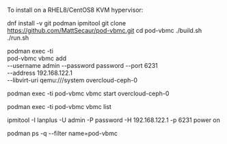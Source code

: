 To install on a RHEL8/CentOS8 KVM hypervisor:

dnf install -v git podman ipmitool
git clone https://github.com/MattSecaur/pod-vbmc.git
cd pod-vbmc
./build.sh
./run.sh

podman exec -ti \
	pod-vbmc vbmc add \
	--username admin --password password --port 6231 \
	--address 192.168.122.1 \
	--libvirt-uri qemu:///system  overcloud-ceph-0

podman exec -ti pod-vbmc vbmc start overcloud-ceph-0

podman exec -ti pod-vbmc vbmc list

ipmitool -I lanplus -U admin -P password -H 192.168.122.1 -p 6231 power on

podman ps -q --filter name=pod-vbmc
